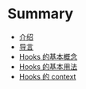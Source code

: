 <!--
 * @Author: Elton Zheng
 * @Date: 2020-08-01 09:30:36
 * @LastEditTime: 2020-08-04 10:40:45
 * @LastEditors: Please set LastEditors
 * @Description: In User Settings Edit
 * @FilePath: /react-hooks/SUMMARY.md
-->

# Summary

- [介绍](README.md)
- [导言](content/ch01.md)
- [Hooks 的基本概念](content/ch02.md)
- [Hooks 的基本用法](content/ch03.md)
- [Hooks 的 context](content/ch04.md)
